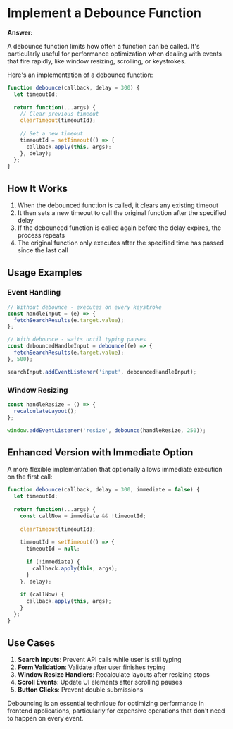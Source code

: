 # Implement a Debounce Function

**Answer:**

A debounce function limits how often a function can be called. It's particularly useful for performance optimization when dealing with events that fire rapidly, like window resizing, scrolling, or keystrokes.

Here's an implementation of a debounce function:

```javascript
function debounce(callback, delay = 300) {
  let timeoutId;
  
  return function(...args) {
    // Clear previous timeout
    clearTimeout(timeoutId);
    
    // Set a new timeout
    timeoutId = setTimeout(() => {
      callback.apply(this, args);
    }, delay);
  };
}
```

## How It Works

1. When the debounced function is called, it clears any existing timeout
2. It then sets a new timeout to call the original function after the specified delay
3. If the debounced function is called again before the delay expires, the process repeats
4. The original function only executes after the specified time has passed since the last call

## Usage Examples

### Event Handling

```javascript
// Without debounce - executes on every keystroke
const handleInput = (e) => {
  fetchSearchResults(e.target.value);
};

// With debounce - waits until typing pauses
const debouncedHandleInput = debounce((e) => {
  fetchSearchResults(e.target.value);
}, 500);

searchInput.addEventListener('input', debouncedHandleInput);
```

### Window Resizing

```javascript
const handleResize = () => {
  recalculateLayout();
};

window.addEventListener('resize', debounce(handleResize, 250));
```

## Enhanced Version with Immediate Option

A more flexible implementation that optionally allows immediate execution on the first call:

```javascript
function debounce(callback, delay = 300, immediate = false) {
  let timeoutId;
  
  return function(...args) {
    const callNow = immediate && !timeoutId;
    
    clearTimeout(timeoutId);
    
    timeoutId = setTimeout(() => {
      timeoutId = null;
      
      if (!immediate) {
        callback.apply(this, args);
      }
    }, delay);
    
    if (callNow) {
      callback.apply(this, args);
    }
  };
}
```

## Use Cases

1. **Search Inputs**: Prevent API calls while user is still typing
2. **Form Validation**: Validate after user finishes typing
3. **Window Resize Handlers**: Recalculate layouts after resizing stops
4. **Scroll Events**: Update UI elements after scrolling pauses
5. **Button Clicks**: Prevent double submissions

Debouncing is an essential technique for optimizing performance in frontend applications, particularly for expensive operations that don't need to happen on every event.